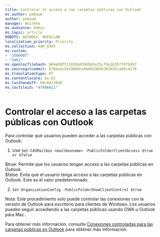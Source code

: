 ```yaml
---
title: Controlar el acceso a las carpetas públicas con Outlook
ms.author: pebaum
author: pebaum
manager: mnirkhe
ms.audience: Admin
ms.topic: article
ROBOTS: NOINDEX, NOFOLLOW
localization_priority: Priority
ms.collection: Adm_O365
ms.custom:
- "3500007"
- "3462"
ms.openlocfilehash: b04e09f5110266d59db82e25cfda1835779fd4b7
ms.sourcegitcommit: b7bbe4c5419668ce8e84196db382032ca09cd176
ms.translationtype: HT
ms.contentlocale: es-ES
ms.lasthandoff: 09/08/2020
ms.locfileid: "47406611"
---
```

# <a name="control-access-to-public-folders-using-outlook"></a>Controlar el acceso a las carpetas públicas con Outlook

Para controlar qué usuarios pueden acceder a las carpetas públicas con Outlook:

1. Use `Set-CASMailbox <mailboxname> -PublicFolderClientAccess $true or $false`

$true: Permite que los usuarios tengan acceso a las carpetas públicas en Outlook  
$false: Evita que el usuario tenga acceso a las carpetas públicas en Outlook. Este es el valor predeterminado.  

2. `Set-OrganizationConfig -PublicFolderShowClientControl $true`

Nota: Este procedimiento solo puede controlar las conexiones con la versión de Outlook para escritorio para clientes de Windows. Los usuarios pueden seguir accediendo a las carpetas públicas usando OWA u Outlook para Mac.

Para obtener más información, consulte [Conexiones controladas para las carpetas públicas en Outlook](https://aka.ms/controlpf) para obtener más información.
